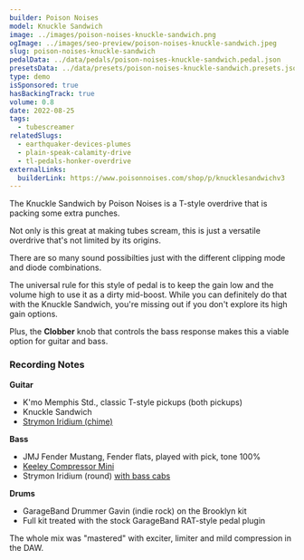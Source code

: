 ```yaml
---
builder: Poison Noises
model: Knuckle Sandwich
image: ../images/poison-noises-knuckle-sandwich.png
ogImage: ../images/seo-preview/poison-noises-knuckle-sandwich.jpeg
slug: poison-noises-knuckle-sandwich
pedalData: ../data/pedals/poison-noises-knuckle-sandwich.pedal.json
presetsData: ../data/presets/poison-noises-knuckle-sandwich.presets.json
type: demo
isSponsored: true
hasBackingTrack: true
volume: 0.8
date: 2022-08-25
tags:
  - tubescreamer
relatedSlugs:
  - earthquaker-devices-plumes
  - plain-speak-calamity-drive
  - tl-pedals-honker-overdrive
externalLinks:
  builderLink: https://www.poisonnoises.com/shop/p/knucklesandwichv3
---
```


The Knuckle Sandwich by Poison Noises is a T-style overdrive that is packing some extra punches.

Not only is this great at making tubes scream, this is just a versatile overdrive that's not limited by its origins.

There are so many sound possibilties just with the different clipping mode and diode combinations.

The universal rule for this style of pedal is to keep the gain low and the volume high to use it as a dirty mid-boost. While you can definitely do that with the Knuckle Sandwich, you're missing out if you don't explore its high gain options.

Plus, the **Clobber** knob that controls the bass response makes this a viable option for guitar and bass.

### Recording Notes

**Guitar**

- K'mo Memphis Std., classic T-style pickups (both pickups)
- Knuckle Sandwich
- [Strymon Iridium (chime)](/demos/strymon-iridium)

**Bass**

- JMJ Fender Mustang, Fender flats, played with pick, tone 100%
- [Keeley Compressor Mini](/demos/keeley-electronics-compressor-mini)
- Strymon Iridium (round) [with bass cabs](/posts/strymon-iridium-bass-ownhammer-ir/)

**Drums**

- GarageBand Drummer Gavin (indie rock) on the Brooklyn kit
- Full kit treated with the stock GarageBand RAT-style pedal plugin

The whole mix was "mastered" with exciter, limiter and mild compression in the DAW.
